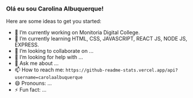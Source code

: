 ### Olá eu sou Carolina Albuquerque!

Here are some ideas to get you started:

- 🔭 I’m currently working on Monitoria Digital College.
- 🌱 I’m currently learning HTML, CSS, JAVASCRIPT, REACT JS, NODE JS, EXPRESS.
- 👯 I’m looking to collaborate on ...
- 🤔 I’m looking for help with ...
- 💬 Ask me about ...
- 📫 How to reach me: ```https://github-readme-stats.vercel.app/api?username=carolaalbuquerque```
- 😄 Pronouns: ...
- ⚡ Fun fact: ...



